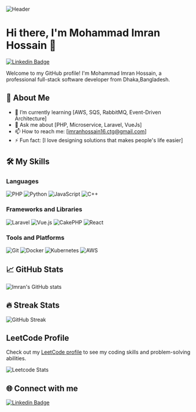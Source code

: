 ![Header](https://i.postimg.cc/T3CHPHRT/my-profile-picture.jpg)

# Hi there, I'm Mohammad Imran Hossain 👋

[![Linkedin Badge](https://img.shields.io/badge/-mohammad-imran-hossain-783803135-blue?style=flat-square&logo=Linkedin&logoColor=white&link=https://www.linkedin.com/in/yourLinkedInProfile/)](https://www.linkedin.com/in/mohammad-imran-hossain-783803135/)


Welcome to my GitHub profile! I'm Mohammad Imran Hossain, a professional full-stack software developer from Dhaka,Bangladesh.

## 🚀 About Me

- 🌱 I’m currently learning [AWS, SQS, RabbitMQ, Event-Driven Architecture]
- 💬 Ask me about [PHP, Microservice, Laravel, VueJs]
- 📫 How to reach me: [imranhossain16.ctg@gmail.com]
- ⚡ Fun fact: [I love designing solutions that makes people's life easier]

## 🛠️ My Skills

### Languages

![PHP](https://img.shields.io/badge/-PHP-777BB4?style=flat-square&logo=php&logoColor=white)
![Python](https://img.shields.io/badge/-Python-3776AB?style=flat-square&logo=python&logoColor=white)
![JavaScript](https://img.shields.io/badge/-JavaScript-F7DF1E?style=flat-square&logo=javascript&logoColor=black)
![C++](https://img.shields.io/badge/-C++-00599C?style=flat-square&logo=cplusplus&logoColor=white)

### Frameworks and Libraries

![Laravel](https://img.shields.io/badge/-Laravel-FF2D20?style=flat-square&logo=laravel&logoColor=white)
![Vue.js](https://img.shields.io/badge/-Vue.js-4FC08D?style=flat-square&logo=vue-dot-js&logoColor=white)
![CakePHP](https://img.shields.io/badge/-CakePHP-D33C43?style=flat-square&logo=cakephp&logoColor=white)
![React](https://img.shields.io/badge/-React-61DAFB?style=flat-square&logo=react&logoColor=black)


### Tools and Platforms

![Git](https://img.shields.io/badge/-Git-F05032?style=flat-square&logo=git&logoColor=white)
![Docker](https://img.shields.io/badge/-Docker-2496ED?style=flat-square&logo=docker&logoColor=white)
![Kubernetes](https://img.shields.io/badge/-Kubernetes-326CE5?style=flat-square&logo=kubernetes&logoColor=white)
![AWS](https://img.shields.io/badge/-AWS-232F3E?style=flat-square&logo=amazon-aws&logoColor=white)

## 📈 GitHub Stats

![Imran's GitHub stats](https://github-readme-stats.vercel.app/api?username=imranctg16&show_icons=true&theme=radical)

## 🔥 Streak Stats

![GitHub Streak](https://github-readme-streak-stats.herokuapp.com/?user=imranctg16&theme=radical)

## LeetCode Profile

Check out my [LeetCode profile](https://leetcode.com/user5383h) to see my coding skills and problem-solving abilities.

![Leetcode Stats](https://leetcard.jacoblin.cool/user5383h)


## 🌐 Connect with me

[![Linkedin Badge](https://img.shields.io/badge/-yourLinkedInProfile-blue?style=flat-square&logo=Linkedin&logoColor=white&link=https://www.linkedin.com/in/mohammad-imran-hossain-783803135/)](https://www.linkedin.com/in/mohammad-imran-hossain-783803135/)
